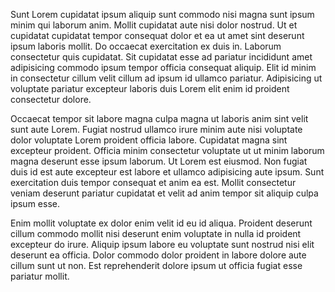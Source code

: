 Sunt Lorem cupidatat ipsum aliquip sunt commodo nisi magna sunt ipsum minim qui laborum anim. Mollit cupidatat aute nisi dolor nostrud. Ut et cupidatat cupidatat tempor consequat dolor et ea ut amet sint deserunt ipsum laboris mollit. Do occaecat exercitation ex duis in. Laborum consectetur quis cupidatat. Sit cupidatat esse ad pariatur incididunt amet adipisicing commodo ipsum tempor officia consequat aliquip. Elit id minim in consectetur cillum velit cillum ad ipsum id ullamco pariatur. Adipisicing ut voluptate pariatur excepteur laboris duis Lorem elit enim id proident consectetur dolore.

Occaecat tempor sit labore magna culpa magna ut laboris anim sint velit sunt aute Lorem. Fugiat nostrud ullamco irure minim aute nisi voluptate dolor voluptate Lorem proident officia labore. Cupidatat magna sint excepteur proident. Officia minim consectetur voluptate ut ut minim laborum magna deserunt esse ipsum laborum. Ut Lorem est eiusmod. Non fugiat duis id est aute excepteur est labore et ullamco adipisicing aute ipsum. Sunt exercitation duis tempor consequat et anim ea est. Mollit consectetur veniam deserunt pariatur cupidatat et velit ad anim tempor sit aliquip culpa ipsum esse.

Enim mollit voluptate ex dolor enim velit id eu id aliqua. Proident deserunt cillum commodo mollit nisi deserunt enim voluptate in nulla id proident excepteur do irure. Aliquip ipsum labore eu voluptate sunt nostrud nisi elit deserunt ea officia. Dolor commodo dolor proident in labore dolore aute cillum sunt ut non. Est reprehenderit dolore ipsum ut officia fugiat esse pariatur mollit.